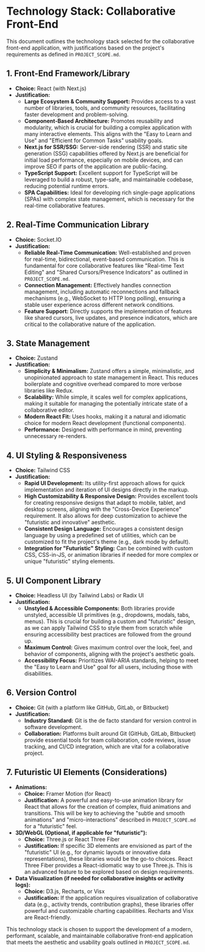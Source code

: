 # Technology Stack: Collaborative Front-End

This document outlines the technology stack selected for the collaborative front-end application, with justifications based on the project's requirements as defined in `PROJECT_SCOPE.md`.

## 1. Front-End Framework/Library

*   **Choice:** React (with Next.js)
*   **Justification:**
    *   **Large Ecosystem & Community Support:** Provides access to a vast number of libraries, tools, and community resources, facilitating faster development and problem-solving.
    *   **Component-Based Architecture:** Promotes reusability and modularity, which is crucial for building a complex application with many interactive elements. This aligns with the "Easy to Learn and Use" and "Efficient for Common Tasks" usability goals.
    *   **Next.js for SSR/SSG:** Server-side rendering (SSR) and static site generation (SSG) capabilities offered by Next.js are beneficial for initial load performance, especially on mobile devices, and can improve SEO if parts of the application are public-facing.
    *   **TypeScript Support:** Excellent support for TypeScript will be leveraged to build a robust, type-safe, and maintainable codebase, reducing potential runtime errors.
    *   **SPA Capabilities:** Ideal for developing rich single-page applications (SPAs) with complex state management, which is necessary for the real-time collaborative features.

## 2. Real-Time Communication Library

*   **Choice:** Socket.IO
*   **Justification:**
    *   **Reliable Real-Time Communication:** Well-established and proven for real-time, bidirectional, event-based communication. This is fundamental for core collaborative features like "Real-time Text Editing" and "Shared Cursors/Presence Indicators" as outlined in `PROJECT_SCOPE.md`.
    *   **Connection Management:** Effectively handles connection management, including automatic reconnections and fallback mechanisms (e.g., WebSocket to HTTP long polling), ensuring a stable user experience across different network conditions.
    *   **Feature Support:** Directly supports the implementation of features like shared cursors, live updates, and presence indicators, which are critical to the collaborative nature of the application.

## 3. State Management

*   **Choice:** Zustand
*   **Justification:**
    *   **Simplicity & Minimalism:** Zustand offers a simple, minimalistic, and unopinionated approach to state management in React. This reduces boilerplate and cognitive overhead compared to more verbose libraries like Redux.
    *   **Scalability:** While simple, it scales well for complex applications, making it suitable for managing the potentially intricate state of a collaborative editor.
    *   **Modern React Fit:** Uses hooks, making it a natural and idiomatic choice for modern React development (functional components).
    *   **Performance:** Designed with performance in mind, preventing unnecessary re-renders.

## 4. UI Styling & Responsiveness

*   **Choice:** Tailwind CSS
*   **Justification:**
    *   **Rapid UI Development:** Its utility-first approach allows for quick implementation and iteration of UI designs directly in the markup.
    *   **High Customizability & Responsive Design:** Provides excellent tools for creating responsive designs that adapt to mobile, tablet, and desktop screens, aligning with the "Cross-Device Experience" requirement. It also allows for deep customization to achieve the "futuristic and innovative" aesthetic.
    *   **Consistent Design Language:** Encourages a consistent design language by using a predefined set of utilities, which can be customized to fit the project's theme (e.g., dark mode by default).
    *   **Integration for "Futuristic" Styling:** Can be combined with custom CSS, CSS-in-JS, or animation libraries if needed for more complex or unique "futuristic" styling elements.

## 5. UI Component Library

*   **Choice:** Headless UI (by Tailwind Labs) or Radix UI
*   **Justification:**
    *   **Unstyled & Accessible Components:** Both libraries provide unstyled, accessible UI primitives (e.g., dropdowns, modals, tabs, menus). This is crucial for building a custom and "futuristic" design, as we can apply Tailwind CSS to style them from scratch while ensuring accessibility best practices are followed from the ground up.
    *   **Maximum Control:** Gives maximum control over the look, feel, and behavior of components, aligning with the project's aesthetic goals.
    *   **Accessibility Focus:** Prioritizes WAI-ARIA standards, helping to meet the "Easy to Learn and Use" goal for all users, including those with disabilities.

## 6. Version Control

*   **Choice:** Git (with a platform like GitHub, GitLab, or Bitbucket)
*   **Justification:**
    *   **Industry Standard:** Git is the de facto standard for version control in software development.
    *   **Collaboration:** Platforms built around Git (GitHub, GitLab, Bitbucket) provide essential tools for team collaboration, code reviews, issue tracking, and CI/CD integration, which are vital for a collaborative project.

## 7. Futuristic UI Elements (Considerations)

*   **Animations:**
    *   **Choice:** Framer Motion (for React)
    *   **Justification:** A powerful and easy-to-use animation library for React that allows for the creation of complex, fluid animations and transitions. This will be key to achieving the "subtle and smooth animations" and "micro-interactions" described in `PROJECT_SCOPE.md` for a "futuristic" feel.
*   **3D/WebGL (Optional, if applicable for "futuristic"):**
    *   **Choice:** Three.js or React Three Fiber
    *   **Justification:** If specific 3D elements are envisioned as part of the "futuristic" UI (e.g., for dynamic layouts or innovative data representations), these libraries would be the go-to choices. React Three Fiber provides a React-idiomatic way to use Three.js. This is an advanced feature to be explored based on design requirements.
*   **Data Visualization (if needed for collaborative insights or activity logs):**
    *   **Choice:** D3.js, Recharts, or Visx
    *   **Justification:** If the application requires visualization of collaborative data (e.g., activity trends, contribution graphs), these libraries offer powerful and customizable charting capabilities. Recharts and Visx are React-friendly.

This technology stack is chosen to support the development of a modern, performant, scalable, and maintainable collaborative front-end application that meets the aesthetic and usability goals outlined in `PROJECT_SCOPE.md`.
